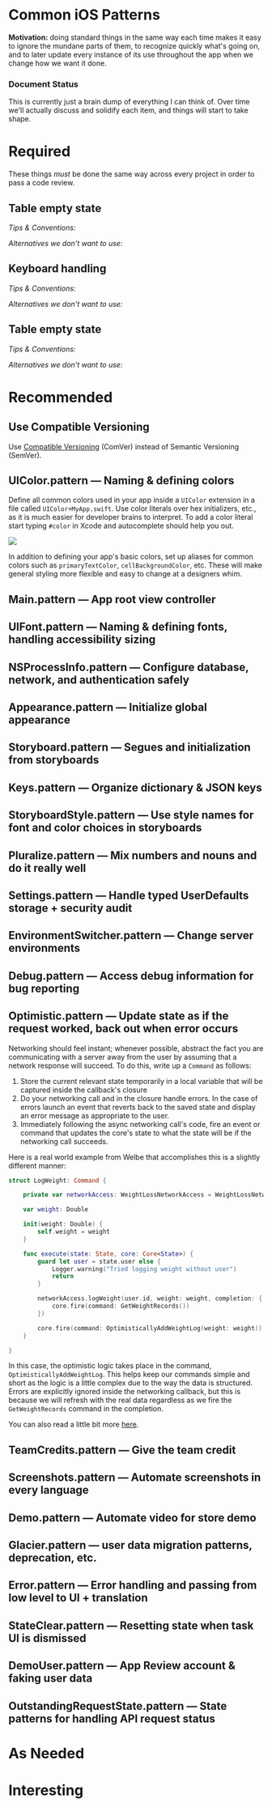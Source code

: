 # Common iOS Patterns

**Motivation:** doing standard things in the same way each time makes it easy to ignore the mundane parts of them, to recognize quickly what's going on, and to later update every instance of its use throughout the app when we change how we want it done.

### Document Status

This is currently just a brain dump of everything I can think of. Over time we'll actually discuss and solidify each item, and things will start to take shape.

# Required

These things _must_ be done the same way across every project in order to pass a code review.

## Table empty state

_Tips & Conventions:_

_Alternatives we don't want to use:_

## Keyboard handling

_Tips & Conventions:_

_Alternatives we don't want to use:_

## Table empty state

_Tips & Conventions:_

_Alternatives we don't want to use:_

# Recommended

## Use Compatible Versioning

Use [Compatible Versioning](https://github.com/staltz/comver) (ComVer) instead of Semantic Versioning (SemVer).

## UIColor.pattern — Naming & defining colors

Define all common colors used in your app inside a `UIColor` extension in a file called `UIColor+MyApp.swift`. Use color literals over hex initializers, etc., as it is much easier for developer brains to interpret. To add a color literal start typing `#color` in Xcode and autocomplete should help you out.

![](/ColorExample.png)

In addition to defining your app's basic colors, set up aliases for common colors such as `primaryTextColor`, `cellBackgroundColor`, etc. These will make general styling more flexible and easy to change at a designers whim.

## Main.pattern — App root view controller

## UIFont.pattern — Naming & defining fonts, handling accessibility sizing

## NSProcessInfo.pattern — Configure database, network, and authentication safely

## Appearance.pattern — Initialize global appearance

## Storyboard.pattern — Segues and initialization from storyboards

## Keys.pattern — Organize dictionary & JSON keys

## StoryboardStyle.pattern — Use style names for font and color choices in storyboards

## Pluralize.pattern — Mix numbers and nouns and do it really well

## Settings.pattern — Handle typed UserDefaults storage + security audit

## EnvironmentSwitcher.pattern — Change server environments

## Debug.pattern — Access debug information for bug reporting

## Optimistic.pattern — Update state as if the request worked, back out when error occurs

Networking should feel instant; whenever possible, abstract the fact you are communicating with a server away from the user by assuming that a network response will succeed. To do this, write up a `Command` as follows:

1. Store the current relevant state temporarily in a local variable that will be captured inside the callback's closure
1. Do your networking call and in the closure handle errors. In the case of errors launch an event that reverts back to the saved state and display an error message as appropriate to the user.
1. Immediately following the async networking call's code, fire an event or command that updates the core's state to what the state will be if the networking call succeeds.

Here is a real world example from Welbe that accomplishes this is a slightly different manner:

```swift
struct LogWeight: Command {

    private var networkAccess: WeightLossNetworkAccess = WeightLossNetworkAPIAccess()

    var weight: Double

    init(weight: Double) {
        self.weight = weight
    }

    func execute(state: State, core: Core<State>) {
        guard let user = state.user else {
            Logger.warning("Tried logging weight without user")
            return
        }

        networkAccess.logWeight(user.id, weight: weight, completion: { _ in
            core.fire(command: GetWeightRecords())
        })

        core.fire(command: OptimisticallyAddWeightLog(weight: weight))
    }

}
```

In this case, the optimistic logic takes place in the command, `OptimisticallyAddWeightLog`. This helps keep our commands simple and short as the logic is a little complex due to the way the data is structured. Errors are explicitly ignored inside the networking callback, but this is because we will refresh with the real data regardless as we fire the `GetWeightRecords` command in the completion.

You can also read a little bit more [here](https://medium.com/swift-fox/networking-reactor-bfa0ba4d23b3#.txf5e9tfs).

## TeamCredits.pattern — Give the team credit

## Screenshots.pattern — Automate screenshots in every language

## Demo.pattern — Automate video for store demo

## Glacier.pattern — user data migration patterns, deprecation, etc.

## Error.pattern — Error handling and passing from low level to UI + translation

## StateClear.pattern — Resetting state when task UI is dismissed

## DemoUser.pattern — App Review account & faking user data

## OutstandingRequestState.pattern — State patterns for handling API request status


# As Needed


# Interesting
